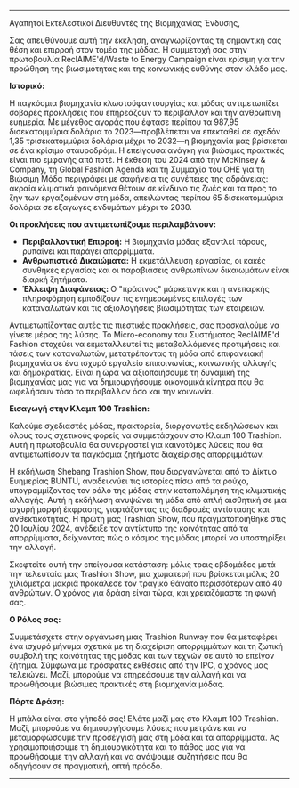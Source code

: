 ---

Αγαπητοί Εκτελεστικοί Διευθυντές της Βιομηχανίας Ένδυσης,

Σας απευθύνουμε αυτή την έκκληση, αναγνωρίζοντας τη σημαντική σας θέση και επιρροή στον τομέα της μόδας. Η συμμετοχή σας στην πρωτοβουλία ReclAIME'd/Waste to Energy Campaign είναι κρίσιμη για την προώθηση της βιωσιμότητας και της κοινωνικής ευθύνης στον κλάδο μας.

**Ιστορικό:**

Η παγκόσμια βιομηχανία κλωστοϋφαντουργίας και μόδας αντιμετωπίζει σοβαρές προκλήσεις που επηρεάζουν το περιβάλλον και την ανθρώπινη ευημερία. Με μέγεθος αγοράς που έφτασε περίπου τα 987,95 δισεκατομμύρια δολάρια το 2023—προβλέπεται να επεκταθεί σε σχεδόν 1,35 τρισεκατομμύρια δολάρια μέχρι το 2032—η βιομηχανία μας βρίσκεται σε ένα κρίσιμο σταυροδρόμι. Η επείγουσα ανάγκη για βιώσιμες πρακτικές είναι πιο εμφανής από ποτέ. Η έκθεση του 2024 από την McKinsey & Company, τη Global Fashion Agenda και τη Συμμαχία του ΟΗΕ για τη Βιώσιμη Μόδα περιγράφει με σαφήνεια τις συνέπειες της αδράνειας: ακραία κλιματικά φαινόμενα θέτουν σε κίνδυνο τις ζωές και τα προς το ζην των εργαζομένων στη μόδα, απειλώντας περίπου 65 δισεκατομμύρια δολάρια σε εξαγωγές ενδυμάτων μέχρι το 2030.

**Οι προκλήσεις που αντιμετωπίζουμε περιλαμβάνουν:**

- **Περιβαλλοντική Επιρροή:** Η βιομηχανία μόδας εξαντλεί πόρους, ρυπαίνει και παράγει απορρίμματα.
- **Ανθρωπιστικά Δικαιώματα:** Η εκμετάλλευση εργασίας, οι κακές συνθήκες εργασίας και οι παραβιάσεις ανθρωπίνων δικαιωμάτων είναι διαρκή ζητήματα.
- **Έλλειψη Διαφάνειας:** Ο "πράσινος" μάρκετινγκ και η ανεπαρκής πληροφόρηση εμποδίζουν τις ενημερωμένες επιλογές των καταναλωτών και τις αξιολογήσεις βιωσιμότητας των εταιρειών.

Αντιμετωπίζοντας αυτές τις πιεστικές προκλήσεις, σας προσκαλούμε να γίνετε μέρος της λύσης. Το Micro-economy του Συστήματος ReclAIME'd Fashion στοχεύει να εκμεταλλευτεί τις μεταβαλλόμενες προτιμήσεις και τάσεις των καταναλωτών, μετατρέποντας τη μόδα από επιφανειακή βιομηχανία σε ένα ισχυρό εργαλείο επικοινωνίας, κοινωνικής αλλαγής και δημοκρατίας. Είναι η ώρα να αξιοποιήσουμε τη δυναμική της βιομηχανίας μας για να δημιουργήσουμε οικονομικά κίνητρα που θα ωφελήσουν τόσο το περιβάλλον όσο και την κοινωνία.

**Εισαγωγή στην Κλαμπ 100 Trashion:**

Καλούμε σχεδιαστές μόδας, πρακτορεία, διοργανωτές εκδηλώσεων και όλους τους σχετικούς φορείς να συμμετάσχουν στο Κλαμπ 100 Trashion. Αυτή η πρωτοβουλία θα συνεργαστεί για καινοτόμες λύσεις που θα αντιμετωπίσουν τα παγκόσμια ζητήματα διαχείρισης απορριμμάτων.

Η εκδήλωση Shebang Trashion Show, που διοργανώνεται από το Δίκτυο Ευημερίας BUNTU, αναδεικνύει τις ιστορίες πίσω από τα ρούχα, υπογραμμίζοντας τον ρόλο της μόδας στην καταπολέμηση της κλιματικής αλλαγής. Αυτή η εκδήλωση ανυψώνει τη μόδα από απλή αισθητική σε μια ισχυρή μορφή έκφρασης, γιορτάζοντας τις διαδρομές αντίστασης και ανθεκτικότητας. Η πρώτη μας Trashion Show, που πραγματοποιήθηκε στις 20 Ιουλίου 2024, ανέδειξε τον αντίκτυπο της κοινότητας από τα απορρίμματα, δείχνοντας πώς ο κόσμος της μόδας μπορεί να υποστηρίξει την αλλαγή.

Σκεφτείτε αυτή την επείγουσα κατάσταση: μόλις τρεις εβδομάδες μετά την τελευταία μας Trashion Show, μια χωματερή που βρίσκεται μόλις 20 χιλιόμετρα μακριά προκάλεσε τον τραγικό θάνατο περισσότερων από 40 ανθρώπων. Ο χρόνος για δράση είναι τώρα, και χρειαζόμαστε τη φωνή σας.

**Ο Ρόλος σας:**

Συμμετάσχετε στην οργάνωση μιας Trashion Runway που θα μεταφέρει ένα ισχυρό μήνυμα σχετικά με τη διαχείριση απορριμμάτων και τη ζωτική συμβολή της κοινότητας της μόδας και των τεχνών σε αυτό το επείγον ζήτημα. Σύμφωνα με πρόσφατες εκθέσεις από την IPC, ο χρόνος μας τελειώνει. Μαζί, μπορούμε να επηρεάσουμε την αλλαγή και να προωθήσουμε βιώσιμες πρακτικές στη βιομηχανία μόδας.

**Πάρτε Δράση:**

Η μπάλα είναι στο γήπεδό σας! Ελάτε μαζί μας στο Κλαμπ 100 Trashion. Μαζί, μπορούμε να δημιουργήσουμε λύσεις που μετράνε και να μεταμορφώσουμε την προσέγγισή μας στη μόδα και τα απορρίμματα. Ας χρησιμοποιήσουμε τη δημιουργικότητα και το πάθος μας για να προωθήσουμε την αλλαγή και να ανάψουμε συζητήσεις που θα οδηγήσουν σε πραγματική, απτή πρόοδο.

---